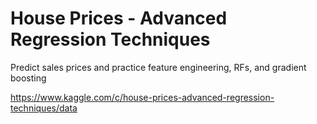# House Prices - Advanced Regression Techniques
Predict sales prices and practice feature engineering, RFs, and gradient boosting

https://www.kaggle.com/c/house-prices-advanced-regression-techniques/data